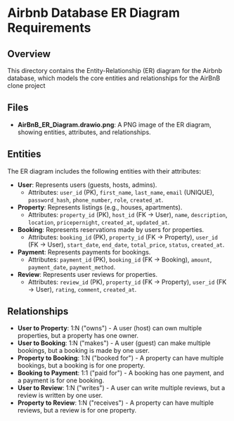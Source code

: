 # Airbnb Database ER Diagram Requirements

## Overview

This directory contains the Entity-Relationship (ER) diagram for the Airbnb database, which models the core entities and relationships for the AirBnB clone project

## Files
- **AirBnB_ER_Diagram.drawio.png**: A PNG image of the ER diagram, showing entities, attributes, and relationships.

## Entities
The ER diagram includes the following entities with their attributes:
- **User**: Represents users (guests, hosts, admins).
  - Attributes: `user_id` (PK), `first_name`, `last_name`, `email` (UNIQUE), `password_hash`, `phone_number`, `role`, `created_at`.
- **Property**: Represents listings (e.g., houses, apartments).
  - Attributes: `property_id` (PK), `host_id` (FK -> User), `name`, `description`, `location`, `pricepernight`, `created_at`, `updated_at`.
- **Booking**: Represents reservations made by users for properties.
  - Attributes: `booking_id` (PK), `property_id` (FK -> Property), `user_id` (FK -> User), `start_date`, `end_date`, `total_price`, `status`, `created_at`.
- **Payment**: Represents payments for bookings.
  - Attributes: `payment_id` (PK), `booking_id` (FK -> Booking), `amount`, `payment_date`, `payment_method`.
- **Review**: Represents user reviews for properties.
  - Attributes: `review_id` (PK), `property_id` (FK -> Property), `user_id` (FK -> User), `rating`, `comment`, `created_at`.

## Relationships
- **User to Property**: 1:N ("owns") - A user (host) can own multiple properties, but a property has one owner.
- **User to Booking**: 1:N ("makes") - A user (guest) can make multiple bookings, but a booking is made by one user.
- **Property to Booking**: 1:N ("booked for") - A property can have multiple bookings, but a booking is for one property.
- **Booking to Payment**: 1:1 ("paid for") - A booking has one payment, and a payment is for one booking.
- **User to Review**: 1:N ("writes") - A user can write multiple reviews, but a review is written by one user.
- **Property to Review**: 1:N ("receives") - A property can have multiple reviews, but a review is for one property.
